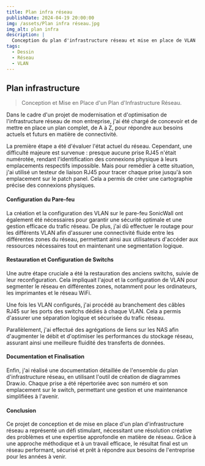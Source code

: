```yaml
---
title: Plan infra réseau
publishDate: 2024-04-19 20:00:00
img: /assets/Plan infra réseau.jpg
img_alt: plan infra
description: |
  Conception du plan d'infrastructure réseau et mise en place de VLAN
tags:
  - Dessin
  - Réseau
  - VLAN
---
```


## Plan infrastructure

> Conception et Mise en Place d'un Plan d'Infrastructure Réseau.

Dans le cadre d'un projet de modernisation et d'optimisation de l'infrastructure réseau de mon entreprise, j'ai été chargé de concevoir et de mettre en place un plan complet, de A à Z, pour répondre aux besoins actuels et futurs en matière de connectivité.

La première étape a été d'évaluer l'état actuel du réseau. Cependant, une difficulté majeure est survenue : presque aucune prise RJ45 n'était numérotée, rendant l'identification des connexions physique à leurs emplacements respectifs impossible. Mais pour remédier à cette situation, j'ai utilisé un testeur de liaison RJ45 pour tracer chaque prise jusqu'à son emplacement sur le patch panel. Cela a permis de créer une cartographie précise des connexions physiques.

#### Configuration du Pare-feu

La création et la configuration des VLAN sur le pare-feu SonicWall ont également été nécessaires pour garantir une sécurité optimale et une gestion efficace du trafic réseau. De plus, j'ai dû effectuer le routage pour les différents VLAN afin d'assurer une connectivité fluide entre les différentes zones du réseau, permettant ainsi aux utilisateurs d'accéder aux ressources nécessaires tout en maintenant une segmentation logique.

#### Restauration et Configuration de Switchs

Une autre étape cruciale a été la restauration des anciens switchs, suivie de leur reconfiguration. Cela impliquait l'ajout et la configuration de VLAN pour segmenter le réseau en différentes zones, notamment pour les ordinateurs, les imprimantes et le réseau WiFi.

Une fois les VLAN configurés, j'ai procédé au branchement des câbles RJ45 sur les ports des switchs dédiés à chaque VLAN. Cela a permis d'assurer une séparation logique et sécurisée du trafic réseau.

Parallèlement, j'ai effectué des agrégations de liens sur les NAS afin d'augmenter le débit et d'optimiser les performances du stockage réseau, assurant ainsi une meilleure fluidité des transferts de données.

#### Documentation et Finalisation

Enfin, j'ai réalisé une documentation détaillée de l'ensemble du plan d'infrastructure réseau, en utilisant l'outil de création de diagrammes Draw.io. Chaque prise a été répertoriée avec son numéro et son emplacement sur le switch, permettant une gestion et une maintenance simplifiées à l'avenir.

#### Conclusion

Ce projet de conception et de mise en place d'un plan d'infrastructure réseau a représenté un défi stimulant, nécessitant une résolution créative des problèmes et une expertise approfondie en matière de réseau. Grâce à une approche méthodique et à un travail efficace, le résultat final est un réseau performant, sécurisé et prêt à répondre aux besoins de l'entreprise pour les années à venir.